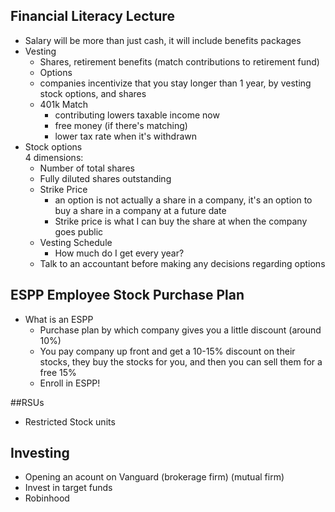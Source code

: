 ## Financial Literacy Lecture
  * Salary will be more than just cash, it will include benefits packages
  * Vesting
    * Shares, retirement benefits (match contributions to retirement fund)
    * Options
    * companies incentivize that you stay longer than 1 year, by vesting stock options, and shares
    * 401k Match
      * contributing lowers taxable income now
      * free money (if there's matching)
      * lower tax rate when it's withdrawn
  * Stock options  
    4 dimensions:
      * Number of total shares
      * Fully diluted shares outstanding
      * Strike Price
        * an option is not actually a share in a company, it's an option to buy a share in a company at a future date
        * Strike price is what I can buy the share at when the company goes public
      * Vesting Schedule
        * How much do I get every year?
      * Talk to an accountant before making any decisions regarding options
## ESPP Employee Stock Purchase Plan
  * What is an ESPP
    * Purchase plan by which company gives you a little discount (around 10%)
    * You pay company up front and get a 10-15% discount on their stocks, 
    they buy the stocks for you, and then you can sell them for a free 15%
    * Enroll in ESPP!

##RSUs
* Restricted Stock units

## Investing
 * Opening an acount on Vanguard (brokerage firm) (mutual firm)
 * Invest in target funds
 * Robinhood